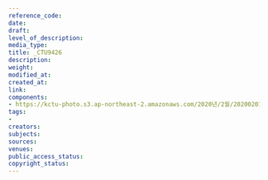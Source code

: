 ```yaml
---
reference_code: 
date: 
draft: 
level_of_description: 
media_type: 
title: _CTU9426
description: 
weight: 
modified_at: 
created_at: 
link: 
components:
- https://kctu-photo.s3.ap-northeast-2.amazonaws.com/2020년/2월/20200201_톨게이트+요금수납원+217일간+투쟁+보고+및+향후+투쟁+선포+결의대회/_CTU9426.jpg
tags:
- 
creators: 
subjects: 
sources: 
venues: 
public_access_status: 
copyright_status: 
---
```

